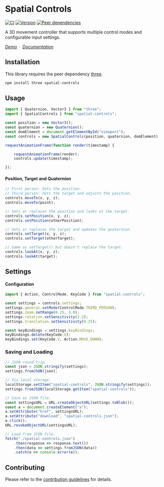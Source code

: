 # Spatial Controls

[![CI](https://badgen.net/github/checks/vanruesc/spatial-controls/main)](https://github.com/vanruesc/spatial-controls/actions)
[![Version](https://badgen.net/npm/v/spatial-controls?color=green)](https://www.npmjs.com/package/spatial-controls)
[![Peer dependencies](https://badgen.net/david/peer/vanruesc/spatial-controls)](https://david-dm.org/vanruesc/spatial-controls?type=peer)

A 3D movement controller that supports multiple control modes and configurable input settings.

*[Demo](https://vanruesc.github.io/spatial-controls/public/demo)&ensp;&middot;&ensp;[Documentation](https://vanruesc.github.io/spatial-controls/public/docs)*


## Installation

This library requires the peer dependency [three](https://github.com/mrdoob/three.js/).

```sh
npm install three spatial-controls
```


## Usage

```js
import { Quaternion, Vector3 } from "three";
import { SpatialControls } from "spatial-controls";

const position = new Vector3();
const quaternion = new Quaternion();
const domElement = document.getElementById("viewport");
const controls = new SpatialControls(position, quaternion, domElement);

requestAnimationFrame(function render(timestamp) {

	requestAnimationFrame(render);
	controls.update(timestamp);

});
```

#### Position, Target and Quaternion

```js
// First person: Sets the position.
// Third person: Sets the target and adjusts the position.
controls.moveTo(x, y, z);
controls.moveTo(point);

// Sets or replaces the position and looks at the target.
controls.setPosition(x, y, z);
controls.setPosition(otherPosition);

// Sets or replaces the target and updates the quaternion.
controls.setTarget(x, y, z);
controls.setTarget(otherTarget);

// Same as setTarget() but doesn't replace the target.
controls.lookAt(x, y, z);
controls.lookAt(target);
```

## Settings

#### Configuration

```js
import { Action, ControlMode, KeyCode } from "spatial-controls";

const settings = controls.settings;
settings.general.setMode(ControlMode.THIRD_PERSON);
settings.zoom.setRange(0.25, 3.0);
settings.rotation.setSensitivity(2.2);
settings.translation.setSensitivity(0.25);

const keyBindings = settings.keyBindings;
keyBindings.delete(KeyCode.X);
keyBindings.set(KeyCode.V, Action.MOVE_DOWN);
```

### Saving and Loading

```js
// JSON round-trip.
const json = JSON.stringify(settings);
settings.fromJSON(json);

// Via local storage.
localStorage.setItem("spatial-controls", JSON.stringify(settings));
settings.fromJSON(localStorage.getItem("spatial-controls"));

// Save as JSON file.
const settingsURL = URL.createObjectURL(settings.toBlob());
const a = document.createElement("a");
a.setAttribute("href", settingsURL);
a.setAttribute("download", "spatial-controls.json");
a.click();
URL.revokeObjectURL(settingsURL);

// Load from JSON file.
fetch("./spatial-controls.json")
	.then(response => response.text())
	.then(data => settings.fromJSON(data))
	.catch(e => console.error(e));
```


## Contributing

Please refer to the [contribution guidelines](https://github.com/vanruesc/spatial-controls/blob/main/.github/CONTRIBUTING.md) for details.
